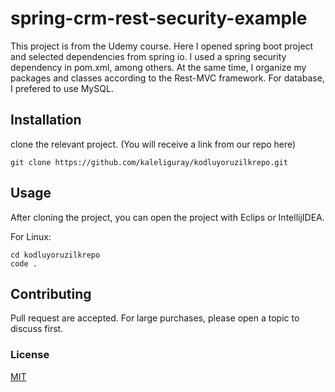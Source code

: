 # spring-crm-rest-security-example

This project is from the Udemy course. Here I opened spring boot project and selected dependencies from spring io. I used a spring security dependency in pom.xml, among others. At the same time, I organize my packages and classes according to the Rest-MVC framework.  For database, I prefered to use MySQL.

## Installation

clone the relevant project. (You will receive a link from our repo here)

` git clone https://github.com/kaleliguray/kodluyoruzilkrepo.git `


## Usage

After cloning the project, you can open the project with Eclips or IntellijIDEA.

For Linux:

```
cd kodluyoruzilkrepo
code .
```



## Contributing

Pull request are accepted. For large purchases, please open a topic to discuss first.



### License

[MIT]()
